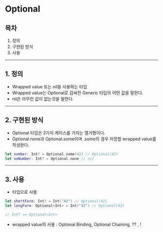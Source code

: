 # Optional

## 목차
1. 정의
2. 구현된 방식
3. 사용

---

## 1. 정의
- Wrapped value 또는 nil을 사용하는 타입
- Wrapped value는 Optional로 감싸진 Generic 타입의 어떤 값을 말한다.
- nil은 아무런 값이 없는것을 말한다.

---

## 2. 구현된 방식
- Optional 타입은 2가지 케이스를 가지는 열거형이다.
- Optional.none과 Optional.some이며 .some의 경우 저장할 wrapped value를 작성한다.

```swift
let number: Int? = Optional.some(42) // Optional(42)
let noNumber: Int? = Optional.none // nil

```

---

## 3. 사용
- 타입으로 사용
```swift
let shortForm: Int? = Int("42") // Optional(42)
let longForm: Optional<Int> = Int("42") // Optional(42)

// Int? == Optional<Int>
```

- wrapped value의 사용 : Optional Binding, Optional Chaining, ?? , !
